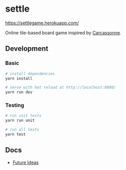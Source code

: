# settle

https://settlegame.herokuapp.com/

Online tile-based board game inspired by [Carcassonne](https://en.wikipedia.org/wiki/Carcassonne_(board_game)).

## Development

### Basic

``` bash
# install dependencies
yarn install

# serve with hot reload at http://localhost:8080/
yarn run dev
```

### Testing
``` bash
# run unit tests
yarn run unit

# run all tests
yarn test
```

## Docs

* [Future Ideas](https://github.com/James-Williams/settle-game/blob/master/ideas.md)
